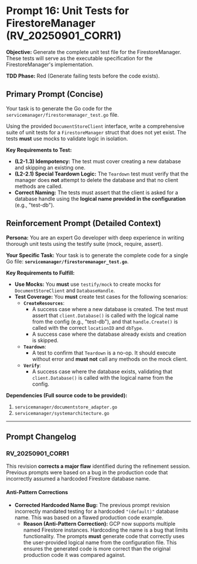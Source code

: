 # **Prompt 16: Unit Tests for FirestoreManager (RV_20250901_CORR1)**

**Objective:** Generate the complete unit test file for the FirestoreManager. These tests will serve as the executable specification for the FirestoreManager's implementation.

**TDD Phase:** Red (Generate failing tests before the code exists).

## **Primary Prompt (Concise)**

Your task is to generate the Go code for the `servicemanager/firestoremanager_test.go` file.

Using the provided `DocumentStoreClient` interface, write a comprehensive suite of unit tests for a `FirestoreManager` struct that does not yet exist. The tests **must** use mocks to validate logic in isolation.

**Key Requirements to Test:**
* **(L2-1.3) Idempotency:** The test must cover creating a new database and skipping an existing one.
* **(L2-2.1) Special Teardown Logic:** The `Teardown` test must verify that the manager does **not** attempt to delete the database and that no client methods are called.
* **Correct Naming:** The tests must assert that the client is asked for a database handle using the **logical name provided in the configuration** (e.g., "test-db").

## **Reinforcement Prompt (Detailed Context)**

**Persona:** You are an expert Go developer with deep experience in writing thorough unit tests using the testify suite (mock, require, assert).

**Your Specific Task:** Your task is to generate the complete code for a single Go file: **`servicemanager/firestoremanager_test.go`**.

**Key Requirements to Fulfill:**
* **Use Mocks:** You **must** use `testify/mock` to create mocks for `DocumentStoreClient` and `DatabaseHandle`.
* **Test Coverage:** You **must** create test cases for the following scenarios:
    * **`CreateResources`**:
        * A success case where a new database is created. The test must assert that `client.Database()` is called with the logical name from the config (e.g., "test-db"), and that `handle.Create()` is called with the correct `locationID` and `dbType`.
        * A success case where the database already exists and creation is skipped.
    * **`Teardown`**:
        * A test to confirm that `Teardown` is a no-op. It should execute without error and **must not** call any methods on the mock client.
    * **`Verify`**:
        * A success case where the database exists, validating that `client.Database()` is called with the logical name from the config.

**Dependencies (Full source code to be provided):**

1.  `servicemanager/documentstore_adapter.go`
2.  `servicemanager/systemarchitecture.go`

---

## Prompt Changelog

### RV_20250901_CORR1

This revision **corrects a major flaw** identified during the refinement session. Previous prompts were based on a bug in the production code that incorrectly assumed a hardcoded Firestore database name.

#### Anti-Pattern Corrections
* **Corrected Hardcoded Name Bug:** The previous prompt revision incorrectly mandated testing for a hardcoded `"(default)"` database name. This was based on a flawed production code example.
    * **Reason (Anti-Pattern Correction):** GCP now supports multiple named Firestore instances. Hardcoding the name is a bug that limits functionality. The prompts **must** generate code that correctly uses the user-provided logical name from the configuration file. This ensures the generated code is more correct than the original production code it was compared against.